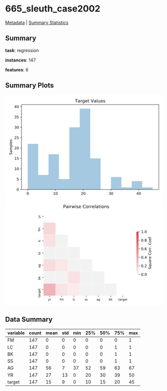 # 665_sleuth_case2002

[Metadata](metadata.yaml) | [Summary Statistics](summary_stats.csv)

## Summary

**task**: regression

**instances**: 147

**features**: 6

## Summary Plots

![Labels](label.svg)
![Corr](corr.svg)

## Data Summary

|	variable	|	count	|	mean	|	std	|	min	|	25%	|	50%	|	75%	|	max|
| --- | --- | --- | --- | --- | --- | --- | --- | --- |
|	FM	|	147	|	0	|	0	|	0	|	0	|	0	|	0	|	1
|	LC	|	147	|	0	|	0	|	0	|	0	|	0	|	1	|	1
|	BK	|	147	|	0	|	0	|	0	|	0	|	0	|	1	|	1
|	SS	|	147	|	0	|	0	|	0	|	0	|	0	|	1	|	1
|	AG	|	147	|	56	|	7	|	37	|	52	|	59	|	63	|	67
|	YR	|	147	|	27	|	13	|	0	|	20	|	30	|	39	|	50
|	target	|	147	|	15	|	9	|	0	|	10	|	15	|	20	|	45

